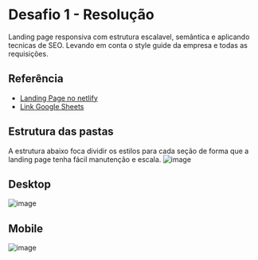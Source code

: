 # Desafio 1 - Resolução
Landing page responsiva com estrutura escalavel, semântica e aplicando tecnicas de SEO. Levando em conta o style guide da empresa e todas as requisições. 

## Referência

 - [Landing Page no netlify](https://desafio1-landingpage-dnc.netlify.app/)
 - [Link Google Sheets](https://docs.google.com/spreadsheets/d/1R8dRUYLy82kDVzLdDw-EcunEq9HWriF-lkm8gpr3ub8/edit?usp=sharing)

## Estrutura das pastas
A estrutura abaixo foca dividir os estilos para cada seção de forma que a landing page tenha fácil manutenção e escala. 
![image](https://github.com/laurentino01/desafio-1-dnc/assets/81561554/70eb1f64-16bb-469e-b21d-965021167e19)

## Desktop
![image](https://github.com/laurentino01/desafio-1-dnc/assets/81561554/55fcc22f-ad13-4713-9128-d14b243b950b)

## Mobile 
![image](https://github.com/laurentino01/desafio-1-dnc/assets/81561554/ff256dec-1382-4c03-9fe6-0e23f2a36d53)
